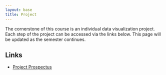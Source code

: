 ```yaml
---
layout: base
title: Project
---
```

The cornerstone of this course is an individual data visualization project. Each step of the project can be accessed via the links below. This page will be updated as the semester continues.

## Links
  - [Project Prospectus]({{site.baseurl}}/project/prospectus)